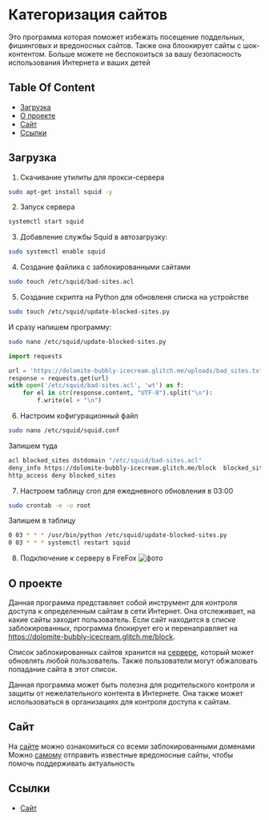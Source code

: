 # Категоризация сайтов

Это программа которая поможет избежать посещение поддельных, фишинговых и вредоносных сайтов. Также она блоокирует  сайты с шок-контентом. Больше можете не беспокоиться за вашу безопасность использования Интернета и ваших детей


## Table Of Content

- [Загрузка](#Загрузка)
- [О проекте](#О-проекте)
- [Сайт](#сайт)
- [Ссылки](#ссылки)

## Загрузка

1. Скачивание утилиты для прокси-сервера

```bash
sudo apt-get install squid -y
```

2. Запуск сервера

```bash
systemctl start squid
```

3. Добавление службы Squid в автозагрузку:

```bash
sudo systemctl enable squid
```

4. Создание файлика с заблокированными сайтами

```bash
sudo touch /etc/squid/bad-sites.acl
```

5. Создание скрипта на Python для обновленя списка на устройстве

```bash
sudo touch /etc/squid/update-blocked-sites.py
```
И сразу напишем программу:
```bash
sudo nano /etc/squid/update-blocked-sites.py
```
```python
import requests

url = 'https://dolomite-bubbly-icecream.glitch.me/uploads/bad_sites.txt'
response = requests.get(url)
with open('/etc/squid/bad-sites.acl', 'wt') as f:
    for el in str(response.content, "UTF-8").split("\n"):
        f.write(el + "\n")
```

6. Настроим кофигурационный файл
```bash
sudo nano /etc/squid/squid.conf
```
Запишем туда
```bash
acl blocked_sites dstdomain "/etc/squid/bad-sites.acl"
deny_info https://dolomite-bubbly-icecream.glitch.me/block  blocked_sites
http_access deny blocked_sites
```
7. Настроем таблицу cron для ежедневного обновления в 03:00

```bash
sudo crontab -e -u root
```
Запишем в таблицу
```bash
0 03 * * * /usr/bin/python /etc/squid/update-blocked-sites.py
0 03 * * * systemctl restart squid
```

8. Подключение к серверу в FireFox
![фото](https://cdn.glitch.global/42da33b3-5986-42c3-bcc3-5cd30890c1e8/2023-03-30_22-17-06.png?v=1681660165200)
## О проекте

Данная программа представляет собой инструмент для контроля доступа к определенным сайтам в сети Интернет. Она отслеживает, на какие сайты заходит пользователь. Если сайт находится в списке заблокированных, программа блокирует его и перенаправляет на https://dolomite-bubbly-icecream.glitch.me/block.

Список заблокированных сайтов хранится на [сервере](https://dolomite-bubbly-icecream.glitch.me/), который может обновлять любой пользователь. Также пользователи могут обжаловать попадание сайта в этот список.

Данная программа может быть полезна для родительского контроля и защиты от нежелательного контента в Интернете. Она также может использоваться в организациях для контроля доступа к сайтам.

## Сайт
На [сайте](https://dolomite-bubbly-icecream.glitch.me/list) можно ознакомиться со всеми заблокированными доменами
Можно [самому](https://dolomite-bubbly-icecream.glitch.me/) отправить известные вредоносные сайты, чтобы помочь поддерживать актуальность 


## Ссылки

* [Сайт](https://dolomite-bubbly-icecream.glitch.me/list)
